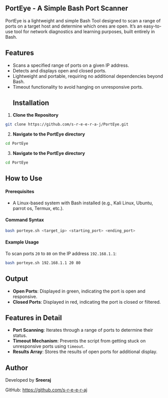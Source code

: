 ## PortEye - A Simple Bash Port Scanner
PortEye is a lightweight and simple Bash Tool designed to scan a range of ports on a target host and determine which ones are open. It’s an easy-to-use tool for network diagnostics and learning purposes, built entirely in Bash.

## Features
- Scans a specified range of ports on a given IP address.
- Detects and displays open and closed ports.
- Lightweight and portable, requiring no additional dependencies beyond Bash.
- Timeout functionality to avoid hanging on unresponsive ports.
  ## Installation
1. **Clone the Repository**
```bash
git clone https://github.com/s-r-e-e-r-a-j/PortEye.git
```
2. **Navigate to the PortEye directory**
 ```bash
 cd PortEye
 ```
3. **Navigate to the PortEye directory**
 ```bash
 cd PortEye
 ```
## How to Use
#### Prerequisites
- A Linux-based system with Bash installed (e.g., Kali Linux, Ubuntu, parrot os, Termux, etc.).
#### Command Syntax
``` bash
bash porteye.sh <target_ip> <starting_port> <ending_port>
```
#### Example Usage
To scan ports `20` to `80` on the IP address `192.168.1.1`:

```bash
bash porteye.sh 192.168.1.1 20 80
```
## Output
- **Open Ports**: Displayed in green, indicating the port is open and responsive.
- **Closed Ports**: Displayed in red, indicating the port is closed or filtered.
## Features in Detail
- **Port Scanning**: Iterates through a range of ports to determine their status.
- **Timeout Mechanism**: Prevents the script from getting stuck on unresponsive ports using `timeout`.
- **Results Array**: Stores the results of open ports for additional display.
## Author
Developed by **Sreeraj**

GitHub: https://github.com/s-r-e-e-r-aj
